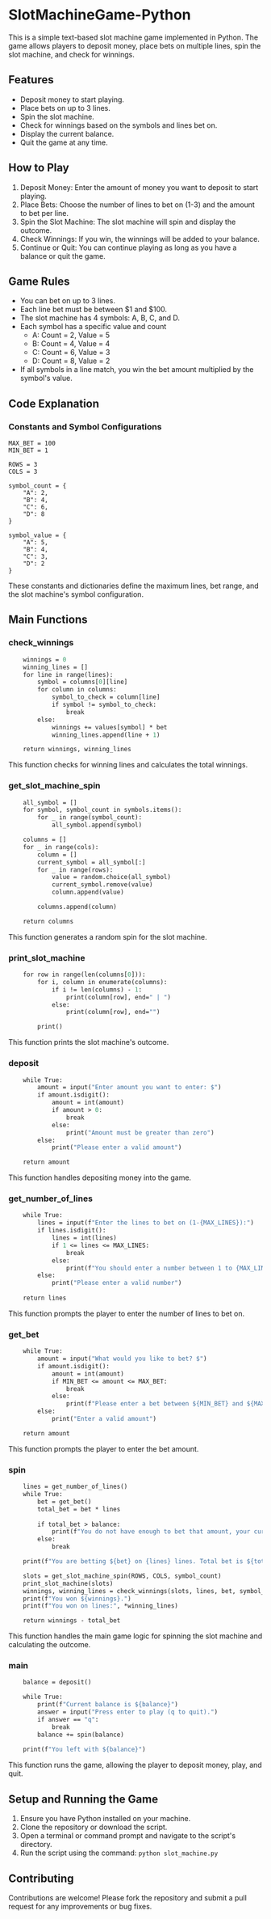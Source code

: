 # SlotMachineGame-Python
This is a simple text-based slot machine game implemented in Python. The game allows players to deposit money, 
place bets on multiple lines, spin the slot machine, and check for winnings.

## Features
- Deposit money to start playing.
- Place bets on up to 3 lines.
- Spin the slot machine.
- Check for winnings based on the symbols and lines bet on.
- Display the current balance.
- Quit the game at any time.

## How to Play
01. Deposit Money: Enter the amount of money you want to deposit to start playing.
02. Place Bets: Choose the number of lines to bet on (1-3) and the amount to bet per line.
03. Spin the Slot Machine: The slot machine will spin and display the outcome.
04. Check Winnings: If you win, the winnings will be added to your balance.
05. Continue or Quit: You can continue playing as long as you have a balance or quit the game.

## Game Rules
- You can bet on up to 3 lines.
- Each line bet must be between $1 and $100.
- The slot machine has 4 symbols: A, B, C, and D.
- Each symbol has a specific value and count
  - A: Count = 2, Value = 5
  - B: Count = 4, Value = 4
  - C: Count = 6, Value = 3
  - D: Count = 8, Value = 2
- If all symbols in a line match, you win the bet amount multiplied by the symbol's value.

## Code Explanation
### Constants and Symbol Configurations
```MAX_LINES = 3
MAX_BET = 100
MIN_BET = 1

ROWS = 3
COLS = 3

symbol_count = {
    "A": 2,
    "B": 4,
    "C": 6,
    "D": 8
}

symbol_value = {
    "A": 5,
    "B": 4,
    "C": 3,
    "D": 2
}
```
These constants and dictionaries define the maximum lines, bet range, and the slot machine's symbol configuration.

## Main Functions
### check_winnings
```def check_winnings(columns, lines, bet, values):
    winnings = 0
    winning_lines = []
    for line in range(lines):
        symbol = columns[0][line]
        for column in columns:
            symbol_to_check = column[line]
            if symbol != symbol_to_check:
                break
        else:
            winnings += values[symbol] * bet
            winning_lines.append(line + 1)

    return winnings, winning_lines
```
This function checks for winning lines and calculates the total winnings.

### get_slot_machine_spin
```def get_slot_machine_spin(rows, cols, symbols):
    all_symbol = []
    for symbol, symbol_count in symbols.items():
        for _ in range(symbol_count):
            all_symbol.append(symbol)

    columns = []
    for _ in range(cols):
        column = []
        current_symbol = all_symbol[:]
        for _ in range(rows):
            value = random.choice(all_symbol)
            current_symbol.remove(value)
            column.append(value)

        columns.append(column)

    return columns
```
This function generates a random spin for the slot machine.

### print_slot_machine
```def print_slot_machine(columns):
    for row in range(len(columns[0])):
        for i, column in enumerate(columns):
            if i != len(columns) - 1:
                print(column[row], end=" | ")
            else:
                print(column[row], end="")

        print()
```
This function prints the slot machine's outcome.

### deposit
```def deposit():
    while True:
        amount = input("Enter amount you want to enter: $")
        if amount.isdigit():
            amount = int(amount)
            if amount > 0:
                break
            else:
                print("Amount must be greater than zero")
        else:
            print("Please enter a valid amount")

    return amount
```
This function handles depositing money into the game.

### get_number_of_lines
```def get_number_of_lines():
    while True:
        lines = input(f"Enter the lines to bet on (1-{MAX_LINES}):")
        if lines.isdigit():
            lines = int(lines)
            if 1 <= lines <= MAX_LINES:
                break
            else:
                print(f"You should enter a number between 1 to {MAX_LINES}")
        else:
            print("Please enter a valid number")
    
    return lines
```
This function prompts the player to enter the number of lines to bet on.

### get_bet
```def get_bet():
    while True:
        amount = input("What would you like to bet? $")
        if amount.isdigit():
            amount = int(amount)
            if MIN_BET <= amount <= MAX_BET:
                break
            else:
                print(f"Please enter a bet between ${MIN_BET} and ${MAX_BET}")
        else:
            print("Enter a valid amount")

    return amount
```
This function prompts the player to enter the bet amount.

### spin
```def spin(balance):
    lines = get_number_of_lines()
    while True:
        bet = get_bet()
        total_bet = bet * lines
        
        if total_bet > balance:
            print(f"You do not have enough to bet that amount, your current balance is ${balance}")
        else:
            break

    print(f"You are betting ${bet} on {lines} lines. Total bet is ${total_bet}")

    slots = get_slot_machine_spin(ROWS, COLS, symbol_count)
    print_slot_machine(slots)
    winnings, winning_lines = check_winnings(slots, lines, bet, symbol_value)
    print(f"You won ${winnings}.")
    print(f"You won on lines:", *winning_lines)

    return winnings - total_bet
```
This function handles the main game logic for spinning the slot machine and calculating the outcome.

### main
```def main():
    balance = deposit()

    while True:
        print(f"Current balance is ${balance}")
        answer = input("Press enter to play (q to quit).")
        if answer == "q":
            break
        balance += spin(balance)
    
    print(f"You left with ${balance}")
```
This function runs the game, allowing the player to deposit money, play, and quit.

## Setup and Running the Game
01. Ensure you have Python installed on your machine.
02. Clone the repository or download the script.
03. Open a terminal or command prompt and navigate to the script's directory.
04. Run the script using the command: ```python slot_machine.py```

## Contributing
Contributions are welcome! Please fork the repository and submit a pull request for any improvements or bug fixes.
